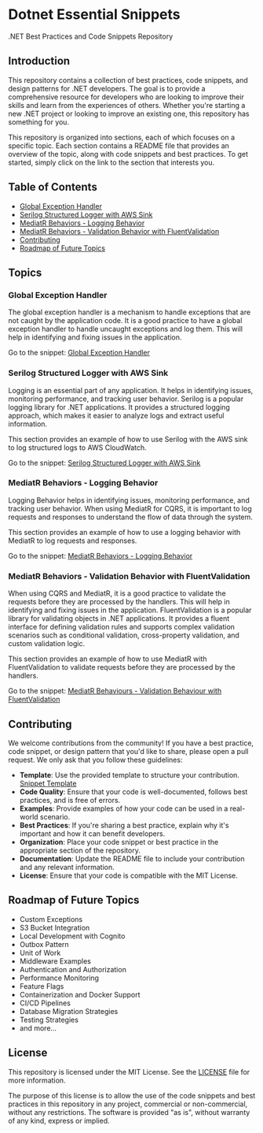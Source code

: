# Dotnet Essential Snippets

.NET Best Practices and Code Snippets Repository

## Introduction

This repository contains a collection of best practices, code snippets, and design patterns for .NET developers. The goal is to provide a comprehensive resource for developers who are looking to improve their skills and learn from the experiences of others. Whether you're starting a new .NET project or looking to improve an existing one, this repository has something for you.

This repository is organized into sections, each of which focuses on a specific topic. Each section contains a README file that provides an overview of the topic, along with code snippets and best practices. To get started, simply click on the link to the section that interests you.

## Table of Contents

- [Global Exception Handler](#global-exception-handler)
- [Serilog Structured Logger with AWS Sink](#serilog-structured-logger-with-aws-sink)
- [MediatR Behaviors - Logging Behavior](#mediatr-behaviours---logging-behaviour)
- [MediatR Behaviors - Validation Behavior with FluentValidation](#mediatr-behaviours---validation-behaviour-with-fluentvalidation)
- [Contributing](#contributing)
- [Roadmap of Future Topics](#roadmap-of-future-topics)

## Topics

### Global Exception Handler

The global exception handler is a mechanism to handle exceptions that are not caught by the application code. It is a good practice to have a global exception handler to handle uncaught exceptions and log them. This will help in identifying and fixing issues in the application.

Go to the snippet: [Global Exception Handler](ExceptionHandlers/GlobalExceptionHandler.md)

### Serilog Structured Logger with AWS Sink

Logging is an essential part of any application. It helps in identifying issues, monitoring performance, and tracking user behavior. Serilog is a popular logging library for .NET applications. It provides a structured logging approach, which makes it easier to analyze logs and extract useful information.

This section provides an example of how to use Serilog with the AWS sink to log structured logs to AWS CloudWatch.

Go to the snippet: [Serilog Structured Logger with AWS Sink](Logging/SerilogStructuredLoggerWithAwsSink.md)

### MediatR Behaviors - Logging Behavior

Logging Behavior helps in identifying issues, monitoring performance, and tracking user behavior. When using MediatR for CQRS, it is important to log requests and responses to understand the flow of data through the system.

This section provides an example of how to use a logging behavior with MediatR to log requests and responses.

Go to the snippet: [MediatR Behaviors - Logging Behavior](MediatRBehaviours/LoggingBehavior.md)

### MediatR Behaviors - Validation Behavior with FluentValidation

When using CQRS and MediatR, it is a good practice to validate the requests before they are processed by the handlers. This will help in identifying and fixing issues in the application. FluentValidation is a popular library for validating objects in .NET applications. It provides a fluent interface for defining validation rules and supports complex validation scenarios such as conditional validation, cross-property validation, and custom validation logic.

This section provides an example of how to use MediatR with FluentValidation to validate requests before they are processed by the handlers.

Go to the snippet: [MediatR Behaviours - Validation Behaviour with FluentValidation](MediatRBehaviours/ValidationBehaviourWithFluentValidation.md)

## Contributing

We welcome contributions from the community! If you have a best practice, code snippet, or design pattern that you'd like to share, please open a pull request. We only ask that you follow these guidelines:

- **Template**: Use the provided template to structure your contribution. [Snippet Template](snippetTemplate.md)
- **Code Quality**: Ensure that your code is well-documented, follows best practices, and is free of errors.
- **Examples**: Provide examples of how your code can be used in a real-world scenario.
- **Best Practices**: If you're sharing a best practice, explain why it's important and how it can benefit developers.
- **Organization**: Place your code snippet or best practice in the appropriate section of the repository.
- **Documentation**: Update the README file to include your contribution and any relevant information.
- **License**: Ensure that your code is compatible with the MIT License.

## Roadmap of Future Topics

- Custom Exceptions
- S3 Bucket Integration
- Local Development with Cognito
- Outbox Pattern
- Unit of Work
- Middleware Examples
- Authentication and Authorization
- Performance Monitoring
- Feature Flags
- Containerization and Docker Support
- CI/CD Pipelines
- Database Migration Strategies
- Testing Strategies
- and more...

## License

This repository is licensed under the MIT License. See the [LICENSE](LICENSE) file for more information.

The purpose of this license is to allow the use of the code snippets and best practices in this repository in any project, commercial or non-commercial, without any restrictions. The software is provided "as is", without warranty of any kind, express or implied.
